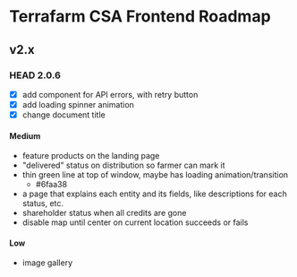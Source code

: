 # Terrafarm CSA Frontend Roadmap

## v2.x

### HEAD 2.0.6

- [x] add component for API errors, with retry button
- [x] add loading spinner animation
- [x] change document title

#### Medium
- feature products on the landing page
- "delivered" status on distribution so farmer can mark it
- thin green line at top of window, maybe has loading animation/transition
  - #6faa38
- a page that explains each entity and its fields, like descriptions for each status, etc.
- shareholder status when all credits are gone
- disable map until center on current location succeeds or fails

#### Low
- image gallery
